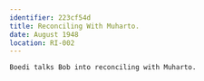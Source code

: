 ```yaml
---
identifier: 223cf54d
title: Reconciling With Muharto.
date: August 1948 
location: RI-002
---
```


```synopsis
Boedi talks Bob into reconciling with Muharto.
```

